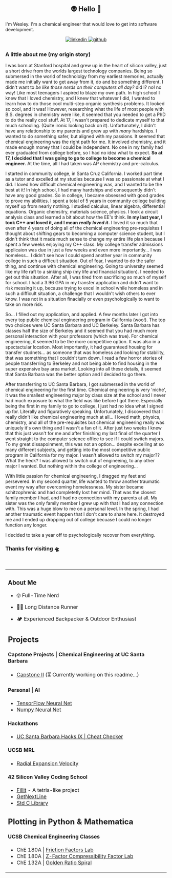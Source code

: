 ## <div align="center"> 👽 Hello 🖖
I'm Wesley. I'm a chemical engineer that would love to get into software development. 

<div align="center">
<a href="https://linkedin.com/in/wesleyZero" target="_blank">
<img src=https://img.shields.io/badge/linkedin-%231E77B5.svg?&style=for-the-badge&logo=linkedin&logoColor=white alt=linkedin style="margin-bottom: 5px;" />
</a>
<a href="https://github.com/WesleyZero" target="_blank">
<img src=https://img.shields.io/badge/github-%2324292e.svg?&style=for-the-badge&logo=github&logoColor=white alt=github style="margin-bottom: 5px;" />
</a>
</div>  

### A little about me (my origin story)
I was born at Stanford hospital and grew up in the heart of silicon valley, just a short drive from the worlds largest technology companies. Being so submersed in the world of technololgy from my earliest memories, actually made me initially want to get away from it, do and be something different. I didn't want to _be like those nerds on their computers all day?_ did I? no! no way! Like most teenagers I aspired to blaze my own path. In high school I knew that I loved chemistry, and I knew that whatever I did, I wanted to learn how to do those cool multi-step organic synthesis problems. It looked so cool, and it was! However, researching what the life of most people with B.S. degrees in chemistry were like, it seemed that you needed to get a PhD to do the really cool stuff. At 17, I wasn't prepared to dedicate myself to that much schooling. (Quite ironic looking back on it). Unfortunately, I didn't have any relationship to my parents and grew up with _many_ hardships. I wanted to do something safer, but aligned with my passions. It seemed that chemical engineering was the right path for me. It involved chemistry, and it made enough money that I could be independent. No one in my family had ever graduated from college before, so I had no idea what to expect. **So at 17, I decided that I was going to go to college to become a chemical engineer.** At the time, all I had taken was AP chemistry and pre-calculus. 

I started in community college, in Santa Cruz California. I worked part time as a tutor and excelled at my studies because I was so passionate at what I did. I loved how difficult chemical engineering was, and I wanted to be the best at it! In high school, I had many hardships and consequently didn't have any good grades. So in college, I became obsessed with good grades to prove my abilities. I spent a total of 5 years in community college building myself up from nearly nothing. I studied calculus, linear algebra, differential equations. Organic chemsitry, materials science, physics. I took a circuit analysis class and learned a bit about how the EE's think. **In my last year, I took C++ and loved it, and I mean _really loved it_.** I loved it so much that even after 4 years of doing all of the chemical engineering pre-requisites I thought about shifting gears to becoming a computer science student, but I didn't think that it made much sense to change my entire life plan because I spent a few weeks enjoying my C++ class. My college transfer admissions applicaion was due in just a few weeks and even more importantly... I was homeless... I didn't see how I could spend another year in community college in such a difficult situation. Out of fear, I wanted to do the safer thing, and continue with chemical engineering. Going to university seemed like my life raft to a sinking ship (my life and financial situation). I needed to get out this situation. After all, I was tired from sacrificing so much of myself for school. I had a 3.96 GPA in my transfer application and didn't want to risk messing it up, because trying to excel in school while homeless and in such a difficult situation, a challenge that I wouldn't wish others to ever know. I was not in a situation finacially or even psychologically to want to take on more risk. 

So... I filled out my application, and applied. A few months later I got into every top public chemical engineering program in California (woo!). The top two choices were UC Santa Barbara and UC Berkeley. Santa Barbara has classes half the size of Berkeley and it seemed that you had much more personal interaction with your professors (which was true). For chemical engineering, it seemed to be the more competitive option. It was also in a spectactular location. Most importantly, it had guaranteed housing for transfer studnets... as someone that was homeless and looking for stability, that was something that I couldn't turn down. I read a few horror stories of people transferring to Berkeley and not being able to find housing in the super expensive bay area market. Looking into all these details, it seemed that Santa Barbara was the better option and I decided to go there. 

After transferring to UC Santa Barbara, I got submersed in the world of chemical engineering for the first time. Chemical engineering is very 'niche', it was the smallest engineering major by class size at the school and I never had much exposure to what the field was like before I got there. Especially being the first in my family to go to college, I just had no idea what I signed up for. Literally and figuratively speaking. Unfortunately, I discovered that I really didn't like chemical engineering much at all... I loved math, physics, chemistry, and all of the pre-requisites but chemical engineering really was uniquely it's own thing and I wasn't a fan of it. After just two weeks I knew that this just wasn't for me and after finishing my last final of the quarter I went straight to the computer science office to see if I could switch majors. To my great dissapoinment, this was not an option... despite excelling at so many different subjects, and getting into the most competitive public program in California for my major. I wasn't allowed to switch my major?? What the heck? I was allowed to switch out of engineeing, to any other major I wanted. But nothing within the college of engineering... 

With little passion for chemical engineering, I dragged my feet and persevered. In my second quarter, life wanted to throw another traumatic event my way after overcoming homelessness. My sister became schitzophrenic and had completetly lost her mind. That was the closest family member I had, and I had no connection with my parents at all. My sister was the only family member I grew up with that I had any connection with. This was a huge blow to me on a personal level. In the spring, I had another traumatic event happen that I don't care to share here. It destroyed me and I ended up dropping out of college becuase I could no longer function any longer. 

I decided to take a year off to psychologically recover from everything. 

  


  



### Thanks for visiting 🛸  

<br/>  
<table><tr><td valign="top" width="50%">
 
### About Me  
  
- 🤓 Full-Time Nerd  
  
- 🏃‍♂️ Long Distance Runner  
  
- 🏕️ Experienced Backpacker & Outdoor Enthusiast  
  
## Projects

#### Capstone Projects | Chemical Engineering at UC Santa Barbara 
 - [Capstone II](https://github.com/wesleyZero/capstone_II/tree/main) (⏳ Currently working on this readme...)

#### Personal | AI
- [TensorFlow Neural Net](https://github.com/wesleyZero/tensorflow_neural_net) 
- [Numpy Neural Net](https://github.com/wesleyZero/numpy_neural_net)

#### Hackathons
- [UC Santa Barbara Hacks IX | Cheat Checker](https://github.com/wesleyZero/ucsb_hacks_ix)

#### UCSB MRL
- [Radial Expansion Velocity](https://github.com/wesleyZero/Radial_Expansion_Velocity_UCSB-MRL)

#### 42 Silicon Valley Coding School
- [Fillit](https://github.com/wesleyZero/fillit_42SiliconValley) - A tetris-like project
- [GetNextLine](https://github.com/wesleyZero/Get_Next_Line_42SiliconValley)
- [Std C Library](https://github.com/wesleyZero/Std_C_Library_42SiliconValley)

## Plotting in Python & Mathematica 
#### UCSB Chemical Engineering Classes
- ChE 180A | [Friction Factors Lab](https://github.com/wesleyZero/FrictionFactors_UCSB-ChE)
- ChE 180A | [Z-Factor Compressibility Factor Lab](https://github.com/wesleyZero/Z_Factors_UCSB-ChE)
- ChE 132A | [Golden Ratio Spiral](https://github.com/wesleyZero/GoldenRatio_Mathematica_UCSB-ChE)



